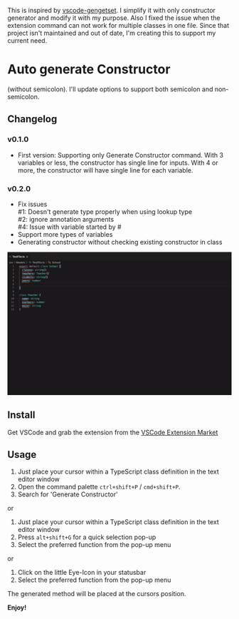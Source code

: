 This is inspired by [vscode-gengetset](https://github.com/cybertim/vscode-gengetset). I simplify it with only constructor generator and modify it with my purpose. Also I fixed the issue when the extension command can not work for multiple classes in one file. Since that project isn't maintained and out of date, I'm creating this to support my current need.

# Auto generate Constructor
(without semicolon). I'll update options to support both semicolon and non-semicolon.

## Changelog

### v0.1.0
+ First version: Supporting only Generate Constructor command.
With 3 variables or less, the constructor has single line for inputs.
With 4 or more, the constructor will have single line for each variable.


### v0.2.0
* Fix issues <br>
#1: Doesn't generate type properly when using lookup type <br>
#2: ignore annotation arguments<br>
#4: Issue with variable started by #<br>
* Support more types of variables
* Generating constructor without checking existing constructor in class

![constructor](demo.gif)

## Install
Get VSCode and grab the extension from the [VSCode Extension Market](https://marketplace.visualstudio.com/items?itemName=toanchivu.tcv-typescript-constructor-generator)

## Usage

1. Just place your cursor within a TypeScript class definition in the text editor window
2. Open the command palette `ctrl+shift+P` / `cmd+shift+P`.
3. Search for 'Generate Constructor'

or

1. Just place your cursor within a TypeScript class definition in the text editor window
2. Press `alt+shift+G` for a quick selection pop-up
3. Select the preferred function from the pop-up menu

or

1. Click on the little Eye-Icon in your statusbar
2. Select the preferred function from the pop-up menu

The generated method will be placed at the cursors position.

**Enjoy!**
